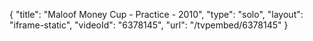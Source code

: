 {
    "title": "Maloof Money Cup - Practice - 2010",
    "type": "solo",
    "layout": "iframe-static",
    "videoId": "6378145",
    "url": "\/tvpembed\/6378145"
}